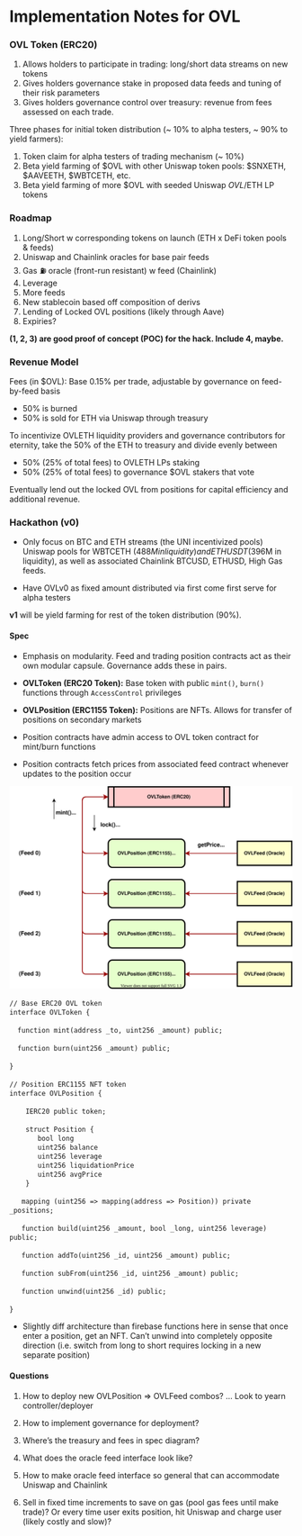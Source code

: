 # Implementation Notes for OVL

### OVL Token (ERC20)

1. Allows holders to participate in trading: long/short data streams on new tokens
2. Gives holders governance stake in proposed data feeds and tuning of their risk parameters
3. Gives holders governance control over treasury: revenue from fees assessed on each trade.

Three phases for initial token distribution (~ 10% to alpha testers, ~ 90% to yield farmers):
1. Token claim for alpha testers of trading mechanism (~ 10%)
2. Beta yield farming of $OVL with other Uniswap token pools: $SNXETH, $AAVEETH, $WBTCETH, etc.
3. Beta yield farming of more $OVL with seeded Uniswap $OVL/$ETH LP tokens

### Roadmap

1. Long/Short w corresponding tokens on launch (ETH x DeFi token pools & feeds)
2. Uniswap and Chainlink oracles for base pair feeds
3. Gas ⛽️ oracle (front-run resistant) w feed (Chainlink)
4. Leverage
5. More feeds
6. New stablecoin based off composition of derivs
7. Lending of Locked OVL positions (likely through Aave)
8. Expiries?

**(1, 2, 3) are good proof of concept (POC) for the hack. Include 4, maybe.**

### Revenue Model

Fees (in $OVL): Base 0.15% per trade, adjustable by governance on feed-by-feed basis

- 50% is burned
- 50% is sold for ETH via Uniswap through treasury

To incentivize OVLETH liquidity providers and governance contributors for eternity, take the 50% of the ETH to treasury and divide evenly between
- 50% (25% of total fees) to OVLETH LPs staking
- 50% (25% of total fees) to governance $OVL stakers that vote

Eventually lend out the locked OVL from positions for capital efficiency and additional revenue.

### Hackathon (v0)

- Only focus on BTC and ETH streams (the UNI incentivized pools) Uniswap pools for WBTCETH ($488M in liquidity) and ETHUSDT ($396M in liquidity), as well as associated Chainlink BTCUSD, ETHUSD, High Gas feeds.

- Have OVLv0 as fixed amount distributed via first come first serve for alpha testers

**v1** will be yield farming for rest of the token distribution (90%).

#### Spec

- Emphasis on modularity. Feed and trading position contracts act as their own modular capsule. Governance adds these in pairs.

- **OVLToken (ERC20 Token):** Base token with public `mint()`, `burn()` functions through `AccessControl` privileges

- **OVLPosition (ERC1155 Token):** Positions are NFTs. Allows for transfer of positions on secondary markets

- Position contracts have admin access to OVL token contract for mint/burn functions

- Position contracts fetch prices from associated feed contract whenever updates to the position occur


![spec](OVL.svg)


```
// Base ERC20 OVL token
interface OVLToken {

  function mint(address _to, uint256 _amount) public;

  function burn(uint256 _amount) public;

}

// Position ERC1155 NFT token
interface OVLPosition {

    IERC20 public token;

    struct Position {
       bool long
       uint256 balance
       uint256 leverage
       uint256 liquidationPrice
       uint256 avgPrice
    }

   mapping (uint256 => mapping(address => Position)) private _positions;

   function build(uint256 _amount, bool _long, uint256 leverage) public;

   function addTo(uint256 _id, uint256 _amount) public;

   function subFrom(uint256 _id, uint256 _amount) public;

   function unwind(uint256 _id) public;

}
```

- Slightly diff architecture than firebase functions here in sense that once enter a position, get an NFT. Can’t unwind into completely opposite direction (i.e. switch from long to short requires locking in a new separate position)


#### Questions

1. How to deploy new OVLPosition => OVLFeed combos? ... Look to yearn controller/deployer

2. How to implement governance for deployment?

3. Where’s the treasury and fees in spec diagram?

4. What does the oracle feed interface look like?

5. How to make oracle feed interface so general that can accommodate Uniswap and Chainlink

6. Sell in fixed time increments to save on gas (pool gas fees until make trade)? Or every time user exits position, hit Uniswap and charge user (likely costly and slow)?
